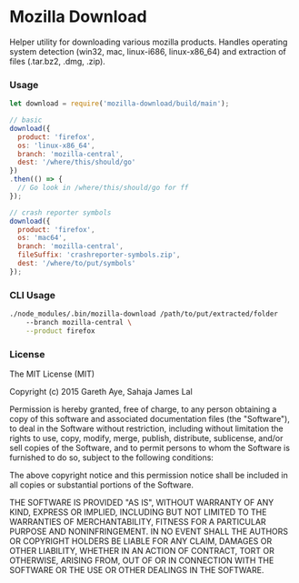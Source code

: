 # Mozilla Download

Helper utility for downloading various mozilla products. Handles operating system detection (win32, mac, linux-i686, linux-x86\_64) and extraction of files (.tar.bz2, .dmg, .zip).

### Usage

```js
let download = require('mozilla-download/build/main');

// basic
download({
  product: 'firefox',
  os: 'linux-x86_64',
  branch: 'mozilla-central',
  dest: '/where/this/should/go'
})
.then(() => {
  // Go look in /where/this/should/go for ff
});

// crash reporter symbols
download({
  product: 'firefox',
  os: 'mac64',
  branch: 'mozilla-central',
  fileSuffix: 'crashreporter-symbols.zip',
  dest: '/where/to/put/symbols'
});
```

### CLI Usage

```sh
./node_modules/.bin/mozilla-download /path/to/put/extracted/folder
    --branch mozilla-central \
    --product firefox
```

### License

The MIT License (MIT)

Copyright (c) 2015 Gareth Aye, Sahaja James Lal

Permission is hereby granted, free of charge, to any person obtaining a copy
of this software and associated documentation files (the "Software"), to deal
in the Software without restriction, including without limitation the rights
to use, copy, modify, merge, publish, distribute, sublicense, and/or sell
copies of the Software, and to permit persons to whom the Software is
furnished to do so, subject to the following conditions:

The above copyright notice and this permission notice shall be included in
all copies or substantial portions of the Software.

THE SOFTWARE IS PROVIDED "AS IS", WITHOUT WARRANTY OF ANY KIND, EXPRESS OR
IMPLIED, INCLUDING BUT NOT LIMITED TO THE WARRANTIES OF MERCHANTABILITY,
FITNESS FOR A PARTICULAR PURPOSE AND NONINFRINGEMENT. IN NO EVENT SHALL THE
AUTHORS OR COPYRIGHT HOLDERS BE LIABLE FOR ANY CLAIM, DAMAGES OR OTHER
LIABILITY, WHETHER IN AN ACTION OF CONTRACT, TORT OR OTHERWISE, ARISING FROM,
OUT OF OR IN CONNECTION WITH THE SOFTWARE OR THE USE OR OTHER DEALINGS IN
THE SOFTWARE.
